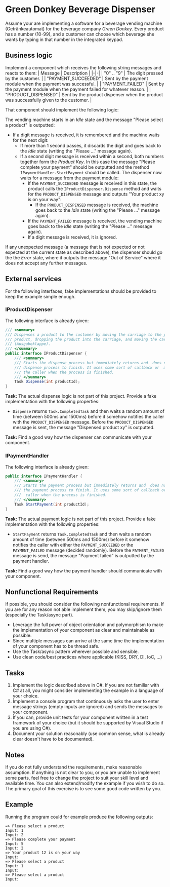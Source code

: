 # Green Donkey Beverage Dispenser

Assume your are implementing a software for a beverage vending machine (Getränkeautomat) for the beverage company *Green Donkey*. Every product has a number (10-99), and a customer can choose which beverage she wants by typing in that number in the integrated keypad.

## Business logic

Implement a component which receives the following string messages and reacts to them:
| Message | Description |
|-|-|
| "0" .. "9" | The digit pressed by the customer. |
| "PAYMENT_SUCCEEDED" | Sent by the payment module when the payment was successful. |
| "PAYMENT_FAILED" | Sent by the payment module when the payment failed for whatever reason. |
| "PRODUCT_DISPENSED" | Sent by the product dispenser when the product was successfully given to the customer. |

That component should implement the following logic:

The vending machine starts in an *Idle* state and the message "Please select a product" is outputted:
* If a digit message is received, it is remembered and the machine waits for the next digit:
    * If more than 1 second passes, it discards the digit and goes back to the *Idle* state (writing the "Please ..." message again).
    * If a second digit message is received within a second, both numbers together form the *Product Key*. In this case the message "Please complete your payment" should be outputted and the method `IPaymentHandler.StartPayment` should be called. The dispenser now waits for a message from the payment module:
        * If the `PAYMENT_SUCCEEDED` message is received in this state, the product calls the `IProductDispenser.Dispense` method and waits for the `PRODUCT_DISPENSED` message and outputs "Your product xy is on your way":
            * If the `PRODUCT_DISPENSED` message is received, the machine goes back to the *Idle* state (writing the "Please ..." message again).
        * If the `PAYMENT_FAILED` message is received, the vending machine goes back to the *Idle* state (writing the "Please ..." message again).
        * If a digit message is received, it is ignored.

If any unexpected message (a message that is not expected or not expected at the current state as described above), the dispenser should go the the *Error* state, where it outputs the message "Out of Service" where it does not accept any further messages.

## External services

For the following interfaces, fake implementations should be provided to keep the example simple enough. 

### IProductDispenser

The following interface is already given:

```csharp
/// <summary>
/// Dispenses a product to the customer by moving the carriage to the position of the 
/// product, dropping the product into the carriage, and moving the carriage to the hatch
/// (Ausgabeklappe).
/// </summary>
public interface IProductDispenser {
    /// <summary>
    /// Starts the dispense process but immediately returns and  does not wait for the 
    /// dispense process to finish. It uses some sort of callback or  messaging to notify 
    /// the caller when the process is finished.
    /// </summary>
    Task Dispense(int productId);
}
```

**Task:** The actual dispense logic is not part of this project. Provide a fake implementation with the following properties:
* `Dispense` returns `Task.CompletedTask` and then waits a random amount of time (between 500ms and 1500ms) before it somehow notifies the caller with the `PRODUCT_DISPENSED` message. Before the `PRODUCT_DISPENSED` message is sent, the message "Dispensed product xy" is outputted.


**Task:** Find a good way how the dispenser can communicate with your component.

### IPaymentHandler

The following interface is already given:

```csharp
public interface IPaymentHandler {
    /// <summary>
    /// Starts the payment process but immediately returns and  does not wait for the 
    /// the payment process to finish. It uses some sort of callback or messaging to notify the
    ///  caller when the process is finished.
    /// </summary>
    Task StartPayment(int productId);
}
```

**Task:** The actual payment logic is not part of this project. Provide a fake implementation with the following properties:
* `StartPayment` returns `Task.CompletedTask` and then waits a random amount of time (between 500ms and 1500ms) before it somehow notifies the caller with either the `PAYMENT_SUCCEEDED` or the `PAYMENT_FAILED` message (decided randomly). Before the `PAYMENT_FAILED` message is send, the message "Payment failed" is outputted by the payment handler.


**Task:** Find a good way how the payment handler should communicate with your component.

## Nonfunctional Requirements

If possible, you should consider the following nonfunctional requirements. If you are for any reason not able implement them, you may skip/ignore them (especially the Task/async part).

* Leverage the full power of object orientation and polymorphism to make the implementation of your component as clear and maintainable as possible.
* Since multiple messages can arrive at the same time the implementation of your component has to be thread safe.
* Use the Task/async pattern wherever possible and sensible.
* Use clean code/best practices where applicable (KISS, DRY, DI, IoC, ...)

## Tasks

1. Implement the logic described above in C#. If you are not familiar with C# at all, you might consider implementing the example in a language of your choice. 
1. Implement a console program that continuously asks the user to enter message strings (empty inputs are ignored) and sends the messages to your component.
1. If you can, provide unit tests for your component written in a test framework of your choice (but it should be supported by Visual Studio if you are using C#).
1. Document your solution reasonably (use common sense, what is already clear doesn't have to be documented).

## Notes

If you do not fully understand the requirements, make reasonable assumption. If anything is not clear to you, or you are unable to implement some parts, feel free to change the project to suit your skill level and available time. You can also extend/modify the example if you wish to do so. The primary goal of this exercise is to see some good code written by you.

## Example

Running the program could for example produce the following outputs:

```
=> Please select a product
Input: 1
Input: 2
=> Please complete your payment
Input: 5
Input: 2
=> Your product 12 is on your way
Input: 
=> Please select a product
Input: 1
Input: 
=> Please select a product
Input: 
```
